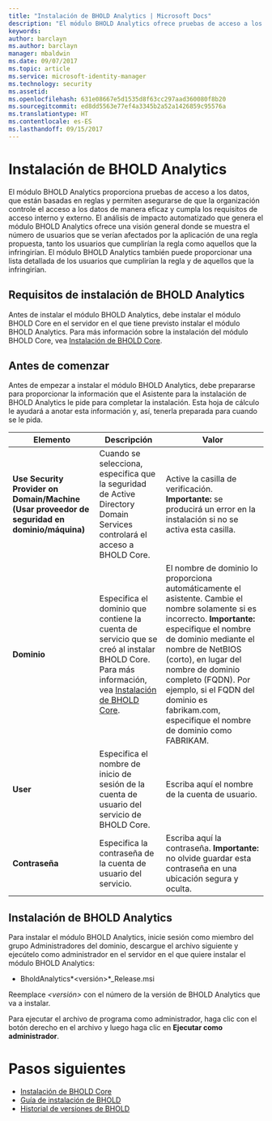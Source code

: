 ```yaml
---
title: "Instalación de BHOLD Analytics | Microsoft Docs"
description: "El módulo BHOLD Analytics ofrece pruebas de acceso a los datos, que están basadas en reglas"
keywords: 
author: barclayn
ms.author: barclayn
manager: mbaldwin
ms.date: 09/07/2017
ms.topic: article
ms.service: microsoft-identity-manager
ms.technology: security
ms.assetid: 
ms.openlocfilehash: 631e08667e5d1535d8f63cc297aad360080f8b20
ms.sourcegitcommit: ed8dd5563e77ef4a3345b2a52a1426859c95576a
ms.translationtype: HT
ms.contentlocale: es-ES
ms.lasthandoff: 09/15/2017
---
```

# <a name="bhold-analytics-installation"></a>Instalación de BHOLD Analytics

El módulo BHOLD Analytics proporciona pruebas de acceso a los datos, que están basadas en reglas y permiten asegurarse de que la organización controle el acceso a los datos de manera eficaz y cumpla los requisitos de acceso interno y externo. El análisis de impacto automatizado que genera el módulo BHOLD Analytics ofrece una visión general donde se muestra el número de usuarios que se verían afectados por la aplicación de una regla propuesta, tanto los usuarios que cumplirían la regla como aquellos que la infringirían. El módulo BHOLD Analytics también puede proporcionar una lista detallada de los usuarios que cumplirían la regla y de aquellos que la infringirían.

## <a name="bhold-analytics-installation-requirements"></a>Requisitos de instalación de BHOLD Analytics

Antes de instalar el módulo BHOLD Analytics, debe instalar el módulo BHOLD Core en el servidor en el que tiene previsto instalar el módulo BHOLD Analytics. Para más información sobre la instalación del módulo BHOLD Core, vea [Instalación de BHOLD Core](https://technet.microsoft.com/en-us/library/jj134095(v=ws.10).aspx).

## <a name="before-you-begin"></a>Antes de comenzar

Antes de empezar a instalar el módulo BHOLD Analytics, debe prepararse para proporcionar la información que el Asistente para la instalación de BHOLD Analytics le pide para completar la instalación. Esta hoja de cálculo le ayudará a anotar esta información y, así, tenerla preparada para cuando se le pida.

| **Elemento**                                    | **Descripción**                                                                                                                                                                                                           | **Valor**                                                                                                                                                                                                                                                                                                            |
|---------------------------------------------|---------------------------------------------------------------------------------------------------------------------------------------------------------------------------------------------------------------------------|----------------------------------------------------------------------------------------------------------------------------------------------------------------------------------------------------------------------------------------------------------------------------------------------------------------------|
| **Use Security Provider on Domain/Machine (Usar proveedor de seguridad en dominio/máquina)** | Cuando se selecciona, especifica que la seguridad de Active Directory Domain Services controlará el acceso a BHOLD Core.                                                                                                                | Active la casilla de verificación. **Importante:** se producirá un error en la instalación si no se activa esta casilla.                                                                                                                                                                                                                   |
| **Dominio**                                  | Especifica el dominio que contiene la cuenta de servicio que se creó al instalar BHOLD Core. Para más información, vea [Instalación de BHOLD Core](https://technet.microsoft.com/en-us/library/jj134095(v=ws.10).aspx). | El nombre de dominio lo proporciona automáticamente el asistente. Cambie el nombre solamente si es incorrecto. **Importante:** especifique el nombre de dominio mediante el nombre de NetBIOS (corto), en lugar del nombre de dominio completo (FQDN). Por ejemplo, si el FQDN del dominio es fabrikam.com, especifique el nombre de dominio como FABRIKAM. |
| **User**                                    | Especifica el nombre de inicio de sesión de la cuenta de usuario del servicio de BHOLD Core.                                                                                                                                                          | Escriba aquí el nombre de la cuenta de usuario.                                                                                                                                                                                                                                                                                    |
| **Contraseña**                                | Especifica la contraseña de la cuenta de usuario del servicio.                                                                                                                                                                       | Escriba aquí la contraseña. **Importante:** no olvide guardar esta contraseña en una ubicación segura y oculta.                                                                                                                                                                                                                  |

## <a name="bhold-analytics-installation"></a>Instalación de BHOLD Analytics

Para instalar el módulo BHOLD Analytics, inicie sesión como miembro del grupo Administradores del dominio, descargue el archivo siguiente y ejecútelo como administrador en el servidor en el que quiere instalar el módulo BHOLD Analytics:

- BholdAnalytics*\<versión\>*\_Release.msi

Reemplace *\<versión\>* con el número de la versión de BHOLD Analytics que va a instalar.

Para ejecutar el archivo de programa como administrador, haga clic con el botón derecho en el archivo y luego haga clic en **Ejecutar como administrador**.

# <a name="next-steps"></a>Pasos siguientes

- [Instalación de BHOLD Core](https://technet.microsoft.com/en-us/library/jj134095(v=ws.10).aspx)
- [Guía de instalación de BHOLD](bhold-installation-guide.md)
- [Historial de versiones de BHOLD](../reference/version-bhold-history.md)